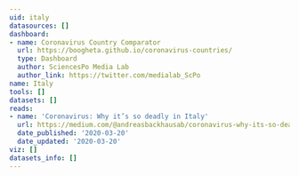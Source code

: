 ```yaml
---
uid: italy
datasources: []
dashboard:
- name: Coronavirus Country Comparator
  url: https://boogheta.github.io/coronavirus-countries/
  type: Dashboard
  author: SciencesPo Media Lab
  author_link: https://twitter.com/medialab_ScPo
name: Italy
tools: []
datasets: []
reads:
- name: 'Coronavirus: Why it’s so deadly in Italy'
  url: https://medium.com/@andreasbackhausab/coronavirus-why-its-so-deadly-in-italy-c4200a15a7bf
  date_published: '2020-03-20'
  date_updated: '2020-03-20'
viz: []
datasets_info: []
---
```


